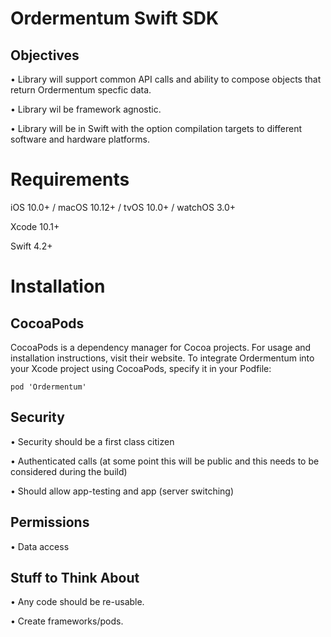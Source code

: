 # Ordermentum Swift SDK

## Objectives

• Library will support common API calls and ability to compose objects that return Ordermentum specfic data.

• Library wil be framework agnostic.

• Library will be in Swift with the option compilation targets to different software and hardware platforms.

# Requirements

iOS 10.0+ / macOS 10.12+ / tvOS 10.0+ / watchOS 3.0+

Xcode 10.1+

Swift 4.2+

# Installation

## CocoaPods

CocoaPods is a dependency manager for Cocoa projects. For usage and installation instructions, visit their website. To integrate Ordermentum into your Xcode project using CocoaPods, specify it in your Podfile:

`
pod 'Ordermentum'
`

## Security
• Security should be a first class citizen

• Authenticated calls (at some point this will be public and this needs to be considered during the build)

• Should allow app-testing and app (server switching)


## Permissions

• Data access


## Stuff to Think About

• Any code should be re-usable.

• Create frameworks/pods.
